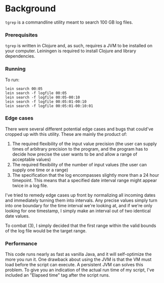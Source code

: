 Background
==========

`tgrep` is a commandline utility meant to search 100 GB log files.

### Prerequisites ###

`tgrep` is written in Clojure and, as such, requires a JVM to be installed on your computer. Leiningen is required to install Clojure and library dependencies.

### Running ###

To run:

    lein search 00:05
    lein search -f logfile 00:05
    lein search -f logfile 00:05-00:10
    lein search -f logfile 00:05:01-00:10
    lein search -f logfile 00:05:01-00:10:01

### Edge cases ###

There were several different potential edge cases and bugs that could've cropped up with this utility. These are mainly the product of:

1. The required flexibility of the input value precision (the user can
   supply times of arbitrary precision to the program, and the
   program has to decide how precise the user wants to be
   and allow a range of acceptable values)
2. The required flexibility of the number of input values (the user
   can supply one time or a range)
3. The specification that the log encompasses slightly more than
   a 24 hour timepoint. This means that a specified date interval range
   might appear twice in a log file.

I've tried to remedy edge cases up front by normalizing all incoming
dates and immediately turning them into intervals. Any precise values
simply turn into one boundary for the time interval we're looking at,
and if we're only looking for one timestamp, I simply make an interval
out of two identical date values.

To combat (3), I simply decided that the first range within the valid
bounds of the log file would be the target range.

### Performance ###

This code runs nearly as fast as vanilla Java, and it will self-optimize
the more you run it. One drawback about using the JVM is that the VM
must load before the script can execute. A persistent JVM can solves
this problem. To give you an indication of the actual run time of my
script, I've included an "Elapsed time" tag after the script runs.
